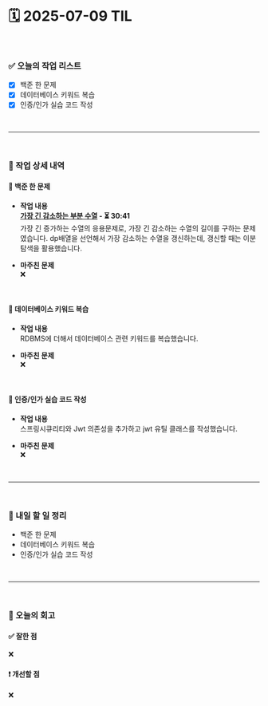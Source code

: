 # 🗓️ 2025-07-09 TIL

<br>

### ✅ 오늘의 작업 리스트  
- [x] 백준 한 문제
- [x] 데이터베이스 키워드 복습
- [x] 인증/인가 실습 코드 작성

<br>

---

<br>

### 📌 작업 상세 내역  

#### 🔹 백준 한 문제
- **작업 내용**<br>
**[가장 긴 감소하는 부분 수열](https://www.acmicpc.net/problem/11722) - ⏳ 30:41**<br>
가장 긴 증가하는 수열의 응용문제로, 가장 긴 감소하는 수열의 길이를 구하는 문제였습니다. dp배열을 선언해서 가장 감소하는 수열을 갱신하는데, 갱신할 때는 이분탐색을 활용했습니다.

- **마주친 문제**<br>
❌

<br>

#### 🔹 데이터베이스 키워드 복습
- **작업 내용**<br>
RDBMS에 더해서 데이터베이스 관련 키워드를 복습했습니다.

- **마주친 문제**<br>
❌

<br>

#### 🔹 인증/인가 실습 코드 작성
- **작업 내용**<br>
스프링시큐리티와 Jwt 의존성을 추가하고 jwt 유틸 클래스를 작성했습니다.

- **마주친 문제**<br>
❌

<br>

---

<br>

### 🚀 내일 할 일 정리  

- 백준 한 문제
- 데이터베이스 키워드 복습
- 인증/인가 실습 코드 작성

<br>

---

<br>

### 🧐 오늘의 회고  

#### ✅ 잘한 점
❌

#### ❗ 개선할 점
❌

<br><br><br>